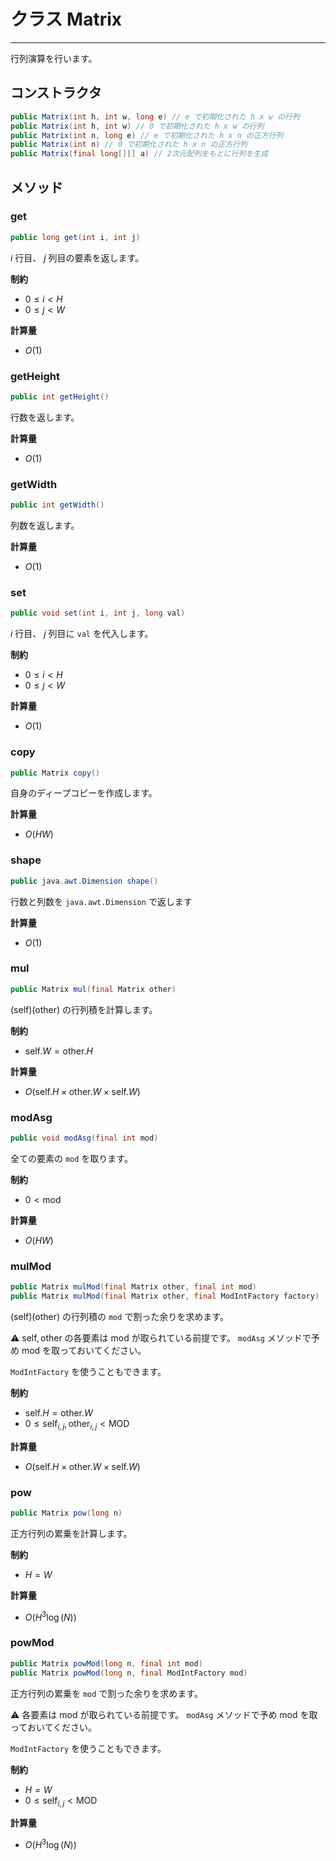 # クラス Matrix
- - -

行列演算を行います。

## コンストラクタ
```java
public Matrix(int h, int w, long e) // e で初期化された h x w の行列
public Matrix(int h, int w) // 0 で初期化された h x w の行列
public Matrix(int n, long e) // e で初期化された h x n の正方行列
public Matrix(int n) // 0 で初期化された h x n の正方行列
public Matrix(final long[][] a) // 2次元配列をもとに行列を生成
```

## メソッド
### get
```java
public long get(int i, int j)
```

$i$ 行目、 $j$ 列目の要素を返します。

**制約**
- $0 \leq i < H$
- $0 \leq j < W$

**計算量**
- $O(1)$

### getHeight
```java
public int getHeight()
```

行数を返します。

**計算量**
- $O(1)$

### getWidth
```java
public int getWidth()
```

列数を返します。

**計算量**
- $O(1)$

### set
```java
public void set(int i, int j, long val)
```

$i$ 行目、 $j$ 列目に `val` を代入します。

**制約**
- $0 \leq i < H$
- $0 \leq j < W$

**計算量**
- $O(1)$

### copy
```java
public Matrix copy()
```

自身のディープコピーを作成します。

**計算量**
- $O(HW)$

### shape
```java
public java.awt.Dimension shape()
```

行数と列数を `java.awt.Dimension` で返します

**計算量**
- $O(1)$

### mul
```java
public Matrix mul(final Matrix other)
```

$(\text{self}) (\text{other})$ の行列積を計算します。

**制約**
- $\text{self}.W = \text{other}.H$

**計算量**
- $O(\text{self}.H \times \text{other}.W \times \text{self}.W)$

### modAsg
```java
public void modAsg(final int mod)
```

全ての要素の `mod` を取ります。

**制約**
- $0 < \text{mod}$

**計算量**
- $O(HW)$


### mulMod
```java
public Matrix mulMod(final Matrix other, final int mod)
public Matrix mulMod(final Matrix other, final ModIntFactory factory)
```
$(\text{self}) (\text{other})$ の行列積の `mod` で割った余りを求めます。

⚠️ $\text{self},\text{other}$ の各要素は mod が取られている前提です。 `modAsg` メソッドで予め mod を取っておいてください。

`ModIntFactory` を使うこともできます。

**制約**
- $\text{self}.H = \text{other}.W$
- $0 \leq \text{self}_ {i,j}, \text{other}_ {i,j} < \text{MOD}$

**計算量**
- $O(\text{self}.H \times \text{other}.W \times \text{self}.W)$

### pow
```java
public Matrix pow(long n)
```

正方行列の累乗を計算します。

**制約**
- $H = W$

**計算量**

- $O(H^3 \log(N))$

### powMod
```java
public Matrix powMod(long n, final int mod)
public Matrix powMod(long n, final ModIntFactory mod)
```

正方行列の累乗を `mod` で割った余りを求めます。

⚠️ 各要素は mod が取られている前提です。 `modAsg` メソッドで予め mod を取っておいてください。

`ModIntFactory` を使うこともできます。

**制約**
- $H = W$
- $0 \leq \text{self}_{i,j} < \text{MOD}$

**計算量**

- $O(H^3 \log(N))$
